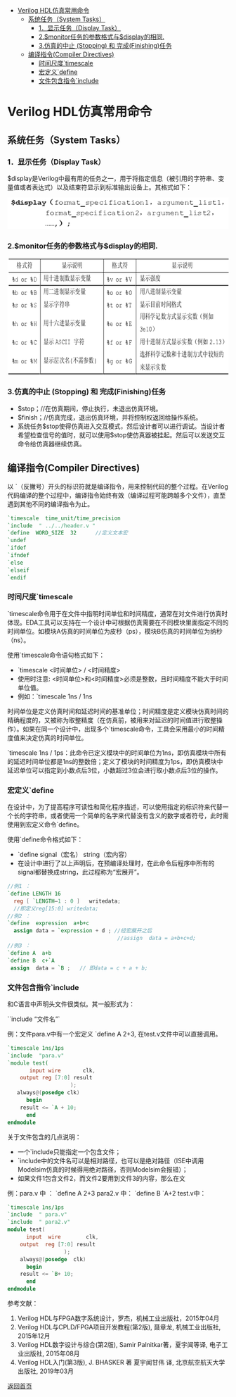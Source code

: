- [Verilog HDL仿真常用命令](#verilog-hdl仿真常用命令)
  - [系统任务（System Tasks）](#系统任务system-tasks)
    - [1．显示任务（Display Task）](#1显示任务display-task)
    - [2.\$monitor任务的参数格式与$display的相同.](#2monitor任务的参数格式与display的相同)
    - [3.仿真的中止 (Stopping) 和 完成(Finishing)任务](#3仿真的中止-stopping-和-完成finishing任务)
  - [编译指令(Compiler Directives)](#编译指令compiler-directives)
    - [时间尺度\`timescale](#时间尺度timescale)
    - [宏定义\`define](#宏定义define)
    - [文件包含指令\`include](#文件包含指令include)


# Verilog HDL仿真常用命令 

## 系统任务（System Tasks） 

### 1．显示任务（Display Task）

\$display是Verilog中最有用的任务之一，用于将指定信息（被引用的字符串、变量值或者表达式）以及结束符显示到标准输出设备上。其格式如下：

![](https://raw.githubusercontent.com/timerring/picgo/master/picbed/image-20230127101107463.png)

### 2.\$monitor任务的参数格式与\$display的相同. 

![](https://raw.githubusercontent.com/timerring/picgo/master/picbed/image-20230127101159207.png)

### 3.仿真的中止 (Stopping) 和 完成(Finishing)任务

+ \$stop；//在仿真期间，停止执行，未退出仿真环境。
+ \$finish；//仿真完成，退出仿真环境，并将控制权返回给操作系统。
+ 系统任务\$stop使得仿真进入交互模式，然后设计者可以进行调试。当设计者希望检查信号的值时，就可以使用\$stop使仿真器被挂起。然后可以发送交互命令给仿真器继续仿真。 

## 编译指令(Compiler Directives)

以 `（反撇号）开头的标识符就是编译指令，用来控制代码的整个过程。在Verilog代码编译的整个过程中，编译指令始终有效（编译过程可能跨越多个文件），直至遇到其他不同的编译指令为止。  

```verilog
`timescale  time_unit/time_precision
`include  " ../../header.v "
`define  WORD_SIZE  32      //定义文本宏 
`undef
`ifdef	
`ifndef	  
`else	  
`elseif   
`endif
```

### 时间尺度`timescale

\`timescale命令用于在文件中指明时间单位和时间精度，通常在对文件进行仿真时体现。EDA工具可以支持在一个设计中可根据仿真需要在不同模块里面指定不同的时间单位。如模块A仿真的时间单位为皮秒（ps），模块B仿真的时间单位为纳秒（ns）。

使用\`timescale命令语句格式如下：

+ \`timescale  <时间单位> / <时间精度>
+ 使用时注意: <时间单位>和<时间精度>必须是整数，且时间精度不能大于时间单位值。
+ 例如：\`timescale 1ns / 1ns

时间单位是定义仿真时间和延迟时间的基准单位；时间精度是定义模块仿真时间的精确程度的，又被称为取整精度（在仿真前，被用来对延迟的时间值进行取整操作）。如果在同一个设计中，出现多个\`timescale命令，工具会采用最小的时间精度值来决定仿真的时间单位。

\`timescale 1ns / 1ps：此命令已定义模块中的时间单位为1ns，即仿真模块中所有的延迟时间单位都是1ns的整数倍；定义了模块的时间精度为1ps，即仿真模块中延迟单位可以指定到小数点后3位，小数超过3位会进行取小数点后3位的操作。

### 宏定义\`define

在设计中，为了提高程序可读性和简化程序描述，可以使用指定的标识符来代替一个长的字符串，或者使用一个简单的名字来代替没有含义的数字或者符号，此时需使用到宏定义命令\`define。

使用\`define命令格式如下：

+ \`define  signal（宏名） string（宏内容）
+ 在设计中进行了以上声明后，在预编译处理时，在此命令后程序中所有的signal都替换成string，此过程称为“宏展开”。

```verilog
//例1 ：
`define LENGTH 16
  reg [ `LENGTH–1 : 0 ]   writedata;  
  //即定义reg[15:0] writedata;
//例2 ：
`define  expression  a+b+c
  assign data = `expression + d ; //经宏展开之后
                                   //assign  data = a+b+c+d;
//例3 ：
`define A  a+b
`define B  c+`A
 assign  data = `B ;   // 即data = c + a + b;
```

### 文件包含指令\`include

和C语言中声明头文件很类似。其一般形式为：

``include  “文件名”`

例：文件para.v中有一个宏定义 \`define  A   2+3, 在test.v文件中可以直接调用。

```verilog
`timescale 1ns/1ps
`include  "para.v"
`module test(    
	   input wire       clk,      
	output reg [7:0] result   
                    );  
   always@(posedge clk)
      begin      
	result <= `A + 10;    
      end
endmodule
```

关于文件包含的几点说明：

+ 一个\`include只能指定一个包含文件；
+ \`include中的文件名可以是相对路径，也可以是绝对路径（ISE中调用Modelsim仿真的时候得用绝对路径，否则Modelsim会报错）；
+ 如果文件1包含文件2，而文件2要用到文件3的内容，那么在文

 例：para.v 中 ：  \`define  A  2+3    para2.v 中：  \`define  B  \`A+2    test.v中：

```verilog
`timescale 1ns/1ps
`include  " para.v"
`include  " para2.v"
module test(     
	  input  wire        clk,       
	output  reg [7:0] result   
	              );  
    always@(posedge  clk)    
      begin      
	result <= `B+ 10;    
      end
endmodule
```



参考文献：

1. Verilog HDL与FPGA数字系统设计，罗杰，机械工业出版社，2015年04月
2. Verilog HDL与CPLD/FPGA项目开发教程(第2版), 聂章龙, 机械工业出版社, 2015年12月
3. Verilog HDL数字设计与综合(第2版), Samir Palnitkar著，夏宇闻等译, 电子工业出版社, 2015年08月
4. Verilog HDL入门(第3版), J. BHASKER 著 夏宇闻甘伟 译, 北京航空航天大学出版社, 2019年03月



[返回首页](https://github.com/timerring/hardware-tutorial)
